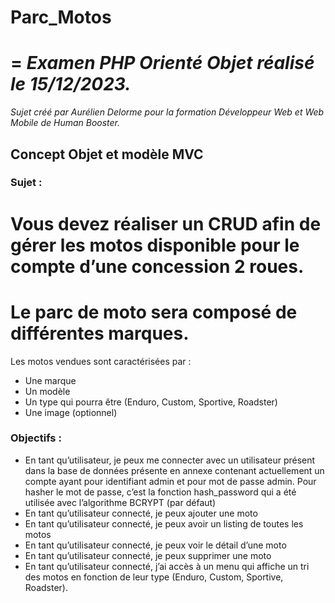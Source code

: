 # Parc_Motos
=
*Examen PHP Orienté Objet réalisé le 15/12/2023.*
=
*Sujet créé par Aurélien Delorme pour la formation Développeur Web et Web Mobile de Human Booster.*

## Concept Objet et modèle MVC

### Sujet :
Vous devez réaliser un CRUD afin de gérer les motos disponible pour le compte d’une concession 2 roues. 
=
Le parc de moto sera composé de différentes marques.
=
Les motos vendues sont caractérisées par :  
-  Une marque
-  Un modèle
-  Un type qui pourra être (Enduro, Custom, Sportive, Roadster)
-  Une image (optionnel)

### Objectifs :
- En tant qu’utilisateur, je peux me connecter avec un utilisateur présent dans la base de données présente en annexe 
contenant actuellement un compte ayant pour identifiant admin et pour mot de passe admin. Pour hasher le mot de 
passe, c’est la fonction hash_password qui a été utilisée avec l’algorithme BCRYPT (par défaut)
- En tant qu’utilisateur connecté, je peux ajouter une moto
- En tant qu’utilisateur connecté, je peux avoir un listing de toutes les motos
- En tant qu’utilisateur connecté, je peux voir le détail d’une moto 
- En tant qu’utilisateur connecté, je peux supprimer une moto 
- En tant qu’utilisateur connecté, j’ai accès à un menu qui affiche un tri des motos en fonction de leur type (Enduro, 
Custom, Sportive, Roadster).
